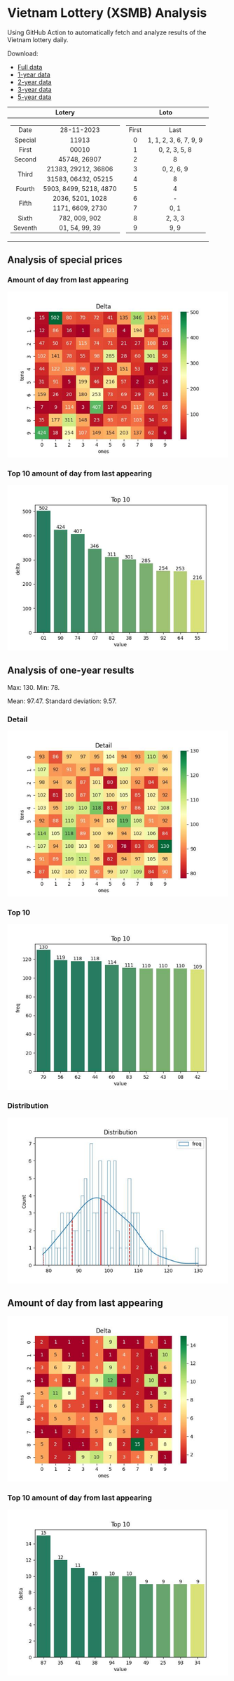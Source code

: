 # Vietnam Lottery (XSMB) Analysis

Using GitHub Action to automatically fetch and analyze results of the Vietnam lottery daily.

Download:

* [Full data](https://raw.githubusercontent.com/khiemdoan/vietnam-lottery-xsmb-analysis/main/results/xsmb.csv)
* [1-year data](https://raw.githubusercontent.com/khiemdoan/vietnam-lottery-xsmb-analysis/main/results/xsmb_1_year.csv)
* [2-year data](https://raw.githubusercontent.com/khiemdoan/vietnam-lottery-xsmb-analysis/main/results/xsmb_2_year.csv)
* [3-year data](https://raw.githubusercontent.com/khiemdoan/vietnam-lottery-xsmb-analysis/main/results/xsmb_3_year.csv)
* [5-year data](https://raw.githubusercontent.com/khiemdoan/vietnam-lottery-xsmb-analysis/main/results/xsmb_5_year.csv)

| Lotery      | Loto |
| :-----------: | :-----------: |
| <table><tr><td>Date</td><td>28-11-2023</td></tr><tr><td>Special</td><td>11913</td></tr><tr><td>First</td><td>00010</td></tr><tr><td>Second</td><td>45748, 26907</td></tr><tr><td rowspan="2">Third</td><td>21383, 29212, 36806</td></tr><tr><td>31583, 06432, 05215</td></tr><tr><td>Fourth</td><td>5903, 8499, 5218, 4870</td></tr><tr><td rowspan="2">Fifth</td><td>2036, 5201, 1028</td></tr><tr><td>1171, 6609, 2730</td></tr><tr><td>Sixth</td><td>782, 009, 902</td></tr><tr><td>Seventh</td><td>01, 54, 99, 39</td></tr></table> | <table><tr><td>First</td><td>Last</td></tr><tr><td>0</td><td>1, 1, 2, 3, 6, 7, 9, 9</td></tr><tr><td>1</td><td>0, 2, 3, 5, 8</td></tr><tr><td>2</td><td>8</td></tr><tr><td>3</td><td>0, 2, 6, 9</td></tr><tr><td>4</td><td>8</td></tr><tr><td>5</td><td>4</td></tr><tr><td>6</td><td>-</td></tr><tr><td>7</td><td>0, 1</td></tr><tr><td>8</td><td>2, 3, 3</td></tr><tr><td>9</td><td>9, 9</td></tr></table> |


<h2>Analysis of special prices</h2>

<h3>Amount of day from last appearing</h3>

![Delta](images/special_delta.jpg)

<h3>Top 10 amount of day from last appearing</h3>

![Delta top 10](images/special_delta_top_10.jpg)

<h2>Analysis of one-year results</h2>

Max: 130. Min: 78.

Mean: 97.47. Standard deviation: 9.57.

<h3>Detail</h3>

![Detail](images/heatmap.jpg)

<h3>Top 10</h3>

![Top 10](images/top-10.jpg)

<h3>Distribution</h3>

![Distribution](images/distribution.jpg)

<h2>Amount of day from last appearing</h2>

![Delta](images/delta.jpg)

<h3>Top 10 amount of day from last appearing</h3>

![Delta top 10](images/delta_top_10.jpg)